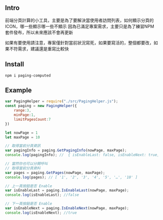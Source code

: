 ## Intro

前端分頁計算的小工具，主要是為了要解決當使用者訪問列表，如何顯示分頁的 ICON，哪一些顯示哪一些不顯示
因為已滿足專案需求，主要只是為了練習NPM套件發布，所以未來應該不會再更新

如果有要使用請注意，專案僅針對當前狀況寫死，如果要寫活的，整個都要改，如果不符需求，建議還是重寫比較快

## Install

```
npm i paging-computed
```

## Example

```javascript
var PagingHelper = require("./src/PagingHelper.js");
const paging = new PagingHelper({
    range:3,
    minPage:1,
    limitPagesCount:7
})

let nowPage = 1
let maxPage = 10

// 取得當前分頁資訊
var pagingInfo = paging.GetPagingInfo(nowPage, maxPage);
console.log(pagingInfo); //  { isEnableLast: false, isEnableNext: true, pages: [ '1', '2', '3', '4', '5', '…', '10' ] } 

// 當然你也可以分開呼叫
// 取得當前分頁資料
var pages = paging.GetPages(nowPage, maxPage);
console.log(pages); // [ '1', '2', '3', '4', '5', '…', '10' ] 

// 上一頁按鈕是否 Enable
var isEnableLast = paging.IsEnableLast(nowPage, maxPage);
console.log(isEnableLast); //false

// 下一頁按鈕是否 Enable
var isEnableNext = paging.IsEnableNext(nowPage, maxPage);
console.log(isEnableNext); //true
```
